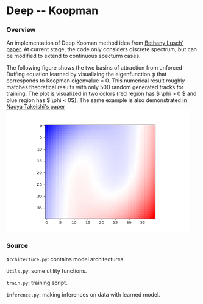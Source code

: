 # Deep -- Koopman


### Overview
An implementation of Deep Kooman method idea from [Bethany Lusch' paper](https://www.nature.com/articles/s41467-018-07210-0). At current stage, the code only considers discrete spectrum, but can be modified to extend to continuous specturm cases.

The following figure shows the two basins of attraction from unforced Duffing equation learned by visualizing the eigenfunction $\phi$ that corresponds to Koopman eigenvalue = 0. This numerical result roughly matches theoretical results with only 500 random generated tracks for training. The plot is visualized in two colors (red region has $ \phi > 0 $ and blue region has $ \phi < 0$). The same example is also demonstrated in [Naoya Takeishi's paper](https://arxiv.org/abs/1710.04340)
<img src = 'two_basins.png' height="320" width="480">


### Source

`Architecture.py`: contains model architectures.

`Utils.py`: some utility functions.

`train.py`: training script.

`inference.py`: making inferences on data with learned model.
